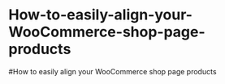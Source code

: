 # How-to-easily-align-your-WooCommerce-shop-page-products
#How to easily align your WooCommerce shop page products
